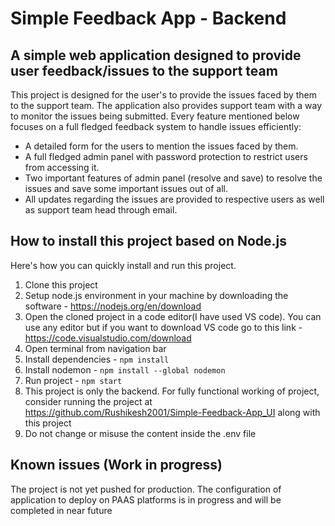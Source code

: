 # Simple Feedback App - Backend

## A simple web application designed to provide user feedback/issues to the support team

This project is designed for the user's to provide the issues faced by them to the support team. The application also provides support team with a way to monitor the issues being submitted. Every feature mentioned below focuses on a full fledged feedback system to handle issues efficiently:

- A detailed form for the users to mention the issues faced by them.
- A full fledged admin panel with password protection to restrict users from accessing it.
- Two important features of admin panel (resolve and save) to resolve the issues and save some important issues out of all.
- All updates regarding the issues are provided to respective users as well as support team head through email.

## How to install this project based on Node.js

Here's how you can quickly install and run this project.

1. Clone this project
2. Setup node.js environment in your machine by downloading the software - https://nodejs.org/en/download
3. Open the cloned project in a code editor(I have used VS code). You can use any editor but if you want to download VS code go to this link - https://code.visualstudio.com/download
4. Open terminal from navigation bar
5. Install dependencies - `npm install`
6. Install nodemon - `npm install --global nodemon`
7. Run project - `npm start`
8. This project is only the backend. For fully functional working of project, consider running the project at https://github.com/Rushikesh2001/Simple-Feedback-App_UI along with this project
9. Do not change or misuse the content inside the .env file

## Known issues (Work in progress)

The project is not yet pushed for production. The configuration of application to deploy on PAAS platforms is in progress and will be completed in near future
